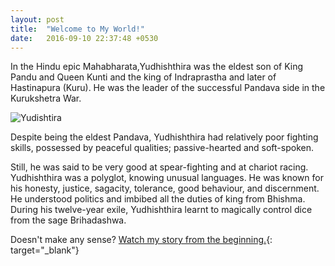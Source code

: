 ```yaml
---
layout: post
title:  "Welcome to My World!"
date:   2016-09-10 22:37:48 +0530
---
```


In the Hindu epic Mahabharata,Yudhishthira was the eldest son of King Pandu and Queen Kunti and the king of Indraprastha and later of Hastinapura (Kuru). He was the leader of the successful Pandava side in the Kurukshetra War.

![Yudishtira]({{site.baseurl}}/images/yudish-large.jpg)

Despite being the eldest Pandava, Yudhishthira had relatively poor fighting skills, possessed by peaceful qualities; passive-hearted and soft-spoken. 

Still, he was said to be very good at spear-fighting and at chariot racing. Yudhishthira was a polyglot, knowing unusual languages. He was known for his honesty, justice, sagacity, tolerance, good behaviour, and discernment. He understood politics and imbibed all the duties of king from Bhishma. During his twelve-year exile, Yudhishthira learnt to magically control dice from the sage Brihadashwa.

Doesn't make any sense?
[Watch my story from the beginning.](https://www.youtube.com/watch?v=zU_5WFb2oUk&list=PLVQ-5tGttzR9txcAtYJG2_XEieXE2yVnz){: target="_blank"}